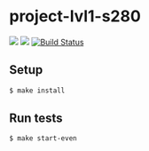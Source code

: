 # project-lvl1-s280
<a href="https://codeclimate.com/github/maryhaak/project-lvl1-s280/maintainability"><img src="https://api.codeclimate.com/v1/badges/1224cb352aed75976121/maintainability" /></a>
<a href="https://codeclimate.com/github/maryhaak/project-lvl1-s280/test_coverage"><img src="https://api.codeclimate.com/v1/badges/1224cb352aed75976121/test_coverage" /></a>
[![Build Status](https://travis-ci.org/maryhaak/project-lvl1-s280.svg?branch=master)](https://travis-ci.org/maryhaak/project-lvl1-s280)

## Setup

```sh
$ make install
```

## Run tests

```sh
$ make start-even
```
